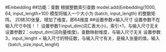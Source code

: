 #Embedding
##功能：查数
根据整数索引查数
model.add(Embedding(1000, 64, input_length=10))
模型将输入一个大小为 (batch, input_length) 的整数矩阵。
2D转3D张量，增加了维度，即64维度
##设置参数≠输入尺寸
设置参数不在输入尺寸中找！！
设置参数1:input_dim(词汇表大小)，索引+1，与输入尺寸无关
设置参数2：output_dim(词向量维度)，查数映射维度，与输入尺寸无关
设置参数3，input_lenght = 输入尺寸的特征数，与输入尺寸有关，是输入张量的值，输入（batch_size,input_lenght)